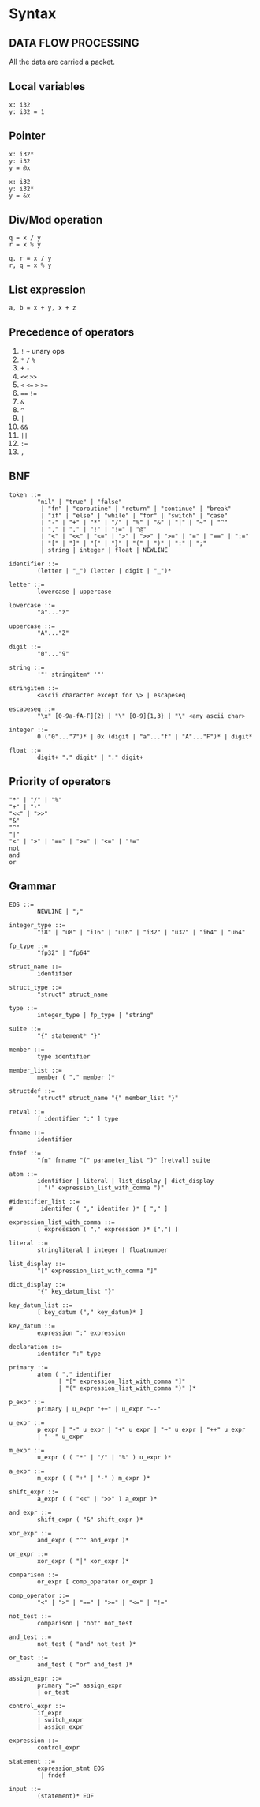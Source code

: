 # Syntax

## DATA FLOW PROCESSING

All the data are carried a packet.

## Local variables

    x: i32
    y: i32 = 1


## Pointer

    x: i32*
    y: i32
    y = @x

    x: i32
    y: i32*
    y = &x

## Div/Mod operation

    q = x / y
    r = x % y

    q, r = x / y
    r, q = x % y

## List expression

    a, b = x + y, x + z

## Precedence of operators

1. `!` `~` unary ops
1. `*` `/` `%`
1. `+` `-`
1. `<<` `>>`
1. `<` `<=` `>` `>=`
1. `==` `!=`
1. `&`
1. `^`
1. `|`
1. `&&`
1. `||`
1. `:=`
1. `,`


## BNF

    token ::=
            "nil" | "true" | "false"
             | "fn" | "coroutine" | "return" | "continue" | "break"
             | "if" | "else" | "while" | "for" | "switch" | "case"
             | "-" | "+" | "*" | "/" | "%" | "&" | "|" | "~" | "^"
             | "," | "." | "!" | "!=" | "@"
             | "<" | "<<" | "<=" | ">" | ">>" | ">=" | "=" | "==" | ":="
             | "[" | "]" | "{" | "}" | "(" | ")" | ":" | ";"
             | string | integer | float | NEWLINE

    identifier ::=
            (letter | "_") (letter | digit | "_")*

    letter ::=
            lowercase | uppercase

    lowercase ::=
            "a"..."z"

    uppercase ::=
            "A"..."Z"

    digit ::=
            "0"..."9"

    string ::=
            '"' stringitem* '"'

    stringitem ::=
            <ascii character except for \> | escapeseq

    escapeseq ::=
            "\x" [0-9a-fA-F]{2} | "\" [0-9]{1,3} | "\" <any ascii char>

    integer ::=
            0 ("0"..."7")* | 0x (digit | "a"..."f" | "A"..."F")* | digit*

    float ::=
            digit+ "." digit* | "." digit+


## Priority of operators

    "*" | "/" | "%"
    "+" | "-"
    "<<" | ">>"
    "&"
    "^"
    "|"
    "<" | ">" | "==" | ">=" | "<=" | "!="
    not
    and
    or

## Grammar

    EOS ::=
            NEWLINE | ";"

    integer_type ::=
            "i8" | "u8" | "i16" | "u16" | "i32" | "u32" | "i64" | "u64"

    fp_type ::=
            "fp32" | "fp64"

    struct_name ::=
            identifier

    struct_type ::=
            "struct" struct_name

    type ::=
            integer_type | fp_type | "string"

    suite ::=
            "{" statement* "}"

    member ::=
            type identifier

    member_list ::=
            member ( "," member )*

    structdef ::=
            "struct" struct_name "{" member_list "}"

    retval ::=
            [ identifier ":" ] type

    fnname ::=
            identifier

    fndef ::=
            "fn" fnname "(" parameter_list ")" [retval] suite

    atom ::=
            identifier | literal | list_display | dict_display
            | "(" expression_list_with_comma ")"

    #identifier_list ::=
    #        identifer ( "," identifer )* [ "," ]

    expression_list_with_comma ::=
            [ expression ( "," expression )* [","] ]

    literal ::=
            stringliteral | integer | floatnumber

    list_display ::=
            "[" expression_list_with_comma "]"

    dict_display ::=
            "{" key_datum_list "}"

    key_datum_list ::=
            [ key_datum ("," key_datum)* ]

    key_datum ::=
            expression ":" expression

    declaration ::=
            identifer ":" type

    primary ::=
            atom ( "." identifier
                  | "[" expression_list_with_comma "]"
                  | "(" expression_list_with_comma ")" )*

    p_expr ::=
            primary | u_expr "++" | u_expr "--"

    u_expr ::=
            p_expr | "-" u_expr | "+" u_expr | "~" u_expr | "++" u_expr
            | "--" u_expr

    m_expr ::=
            u_expr ( ( "*" | "/" | "%" ) u_expr )*

    a_expr ::=
            m_expr ( ( "+" | "-" ) m_expr )*

    shift_expr ::=
            a_expr ( ( "<<" | ">>" ) a_expr )*

    and_expr ::=
            shift_expr ( "&" shift_expr )*

    xor_expr ::=
            and_expr ( "^" and_expr )*

    or_expr ::=
            xor_expr ( "|" xor_expr )*

    comparison ::=
            or_expr [ comp_operator or_expr ]

    comp_operator ::=
            "<" | ">" | "==" | ">=" | "<=" | "!="

    not_test ::=
            comparison | "not" not_test

    and_test ::=
            not_test ( "and" not_test )*

    or_test ::=
            and_test ( "or" and_test )*

    assign_expr ::=
            primary ":=" assign_expr
            | or_test

    control_expr ::=
            if_expr
            | switch_expr
            | assign_expr

    expression ::=
            control_expr

    statement ::=
            expression_stmt EOS
             | fndef

    input ::= 
            (statement)* EOF

